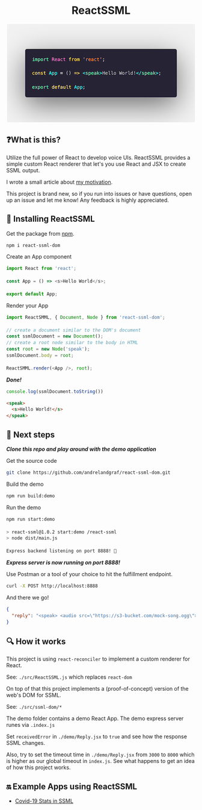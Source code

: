 <h1 align="center">
  ReactSSML
</h1>
<div align="center">
  <img src="code.png" alt="Hello World SSML" />
</div>

## ❓What is this?

Utilize the full power of React to develop voice UIs. ReactSSML provides a simple custom React renderer that let's you use React and JSX to create SSML output.

I wrote a small article about [my motivation](https://medium.com/@andre.timo.landgraf/a-react-renderer-for-ssml-91cdd1d66b3e).

This project is brand new, so if you run into issues or have questions, open up an issue and let me know! Any feedback is highly appreciated.

## 🚀 Installing ReactSSML

Get the package from [npm](https://www.npmjs.com/package/react-ssml-dom).

```bash
npm i react-ssml-dom
```

Create an App component

```javascript
import React from 'react';

const App = () => <s>Hello World</s>;

export default App;
```

Render your App

```javascript
import ReactSMML, { Document, Node } from 'react-ssml-dom';

// create a document similar to the DOM's document
const ssmlDocument = new Document();
// create a root node similar to the body in HTML
const root = new Node('speak');
ssmlDocument.body = root;

ReactSMML.render(<App />, root);
```

***Done!***

```javascript
console.log(ssmlDocument.toString())
```

```html
<speak>
  <s>Hello World!</s>
</speak>
```

## 🌟 Next steps

***Clone this repo and play around with the demo application***

Get the source code

```bash
git clone https://github.com/andrelandgraf/react-ssml-dom.git
```

Build the demo

```bash
npm run build:demo
```

Run the demo 

```bash
npm run start:demo

> react-ssml@1.0.2 start:demo /react-ssml
> node dist/main.js

Express backend listening on port 8888! 🚀
```

***Express server is now running on port 8888!***

Use Postman or a tool of your choice to hit the fulfillment endpoint.

```bash
curl -X POST http://localhost:8888
```

And there we go!

```json
{
  "reply": "<speak> <audio src=\"https://s3-bucket.com/mock-song.ogg\">  Oh, I am sorry, this file seems not to work, please try another song</audio> </speak>"
}
```

## 🔍 How it works 

This project is using `react-reconciler` to implement a custom renderer for React.

See: `./src/ReactSSML.js` which replaces `react-dom`

On top of that this project implements a (proof-of-concept) version of the web's DOM for SSML.

See: `./src/ssml-dom/*`

The demo folder contains a demo React App. The demo express server runes via `.index.js`

Set `receivedError` in `./demo/Reply.jsx` to `true` and see how the response SSML changes.

Also, try to set the timeout time in `./demo/Reply.jsx` from `3000` to `8000` which is higher as our global timeout in `index.js`. See what happens to get an idea of how this project works.

## 🔛 Example Apps using ReactSSML

- [Covid-19 Stats in SSML](https://github.com/andrelandgraf/covid-stats-ssml)